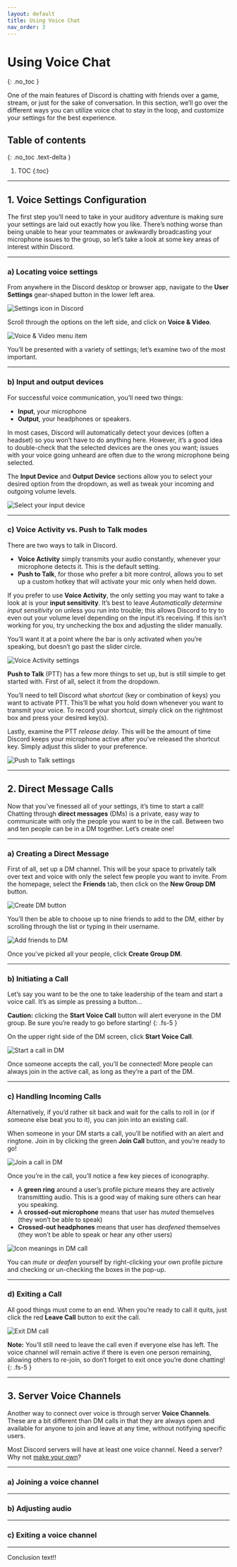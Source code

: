 ```yaml
---
layout: default
title: Using Voice Chat
nav_order: 3
---
```

<!--- use command verbs, actions and info should be on separate lines --->

# Using Voice Chat
{: .no_toc }

One of the main features of Discord is chatting with friends over a game, stream, or just for the sake of conversation. 
In this section, we’ll go over the different ways you can utilize voice chat to stay in the loop, and customize your 
settings for the best experience.

## Table of contents
{: .no_toc .text-delta }

1. TOC
{:toc}

---

## 1. Voice Settings Configuration
The first step you’ll need to take in your auditory adventure is making sure your settings are laid out exactly how you 
like. There’s nothing worse than being unable to hear your teammates or awkwardly broadcasting your microphone issues 
to the group, so let’s take a look at some key areas of interest within Discord.

---
### a) Locating voice settings
From anywhere in the Discord desktop or browser app, navigate to the **User Settings** gear-shaped button in 
the lower left area.

![Settings icon in Discord](https://github.com/Cragzu/just-the-docs/blob/master/assets/images/locate_settings_gear.png?raw=true)

Scroll through the options on the left side, and click on **Voice & Video**.

![Voice & Video menu item](https://github.com/Cragzu/just-the-docs/blob/master/assets/images/locate_voice_video_settings_tab.png?raw=true)

You’ll be presented with a variety of settings; let’s examine two of the most important.

---
### b) Input and output devices

For successful voice communication, you’ll need two things: 
* **Input**, your microphone
* **Output**, your headphones or speakers.

In most cases, Discord will automatically detect your devices (often a headset) so you won’t have to do anything here. 
However, it’s a good idea to double-check that the selected devices are the ones you want; issues with your voice going
unheard are often due to the wrong microphone being selected.

The **Input Device** and **Output Device** sections allow you to select your desired option from the dropdown, 
as well as tweak your incoming and outgoing volume levels.

![Select your input device](https://github.com/Cragzu/just-the-docs/blob/master/assets/images/select_input_device.jpg?raw=true)

---
### c) Voice Activity vs. Push to Talk modes

There are two ways to talk in Discord.
* **Voice Activity** simply transmits your audio constantly, whenever your microphone detects it. This is the default setting.
* **Push to Talk**, for those who prefer a bit more control, allows you to set up a custom hotkey that will activate 
your mic only when held down.

If you prefer to use **Voice Activity**, the only setting you may want to take a look at is your 
**input sensitivity**. It’s best to leave *Automatically determine input sensitivity* on unless you run into 
trouble; this allows Discord to try to even out your volume level depending on the input it’s receiving. 
If this isn’t working for you, try unchecking the box and adjusting the slider manually. 

You’ll want it at a point where the bar is only activated when you’re speaking, but doesn’t go past the slider circle.

![Voice Activity settings](https://github.com/Cragzu/just-the-docs/blob/master/assets/images/voice_activity.png?raw=true)

**Push to Talk** (PTT) has a few more things to set up, but is still simple to get started with. First of all, 
select it from the dropdown.

You’ll need to tell Discord what *shortcut* (key or combination of keys) you want to activate PTT. This’ll be 
what you hold down whenever you want to transmit your voice. To record your shortcut, simply click on the 
rightmost box and press your desired key(s).

Lastly, examine the PTT *release delay*. This will be the amount of time Discord keeps your microphone active after 
you’ve released the shortcut key. Simply adjust this slider to your preference.

![Push to Talk settings](https://github.com/Cragzu/just-the-docs/blob/master/assets/images/push_to_talk.png?raw=true)

---
## 2. Direct Message Calls
Now that you’ve finessed all of your settings, it’s time to start a call! Chatting through **direct messages** (DMs) 
is a private, easy way to communicate with only the people you want to be in the call. Between two and ten 
people can be in a DM together. Let’s create one!

---
### a) Creating a Direct Message
First of all, set up a DM channel. This will be your space to privately talk over text and voice 
with only the select few people you want to invite. From the homepage, select the **Friends** tab, 
then click on the **New Group DM** button.

![Create DM button](https://github.com/Cragzu/just-the-docs/blob/master/assets/images/create_dm_button.png?raw=true)

You’ll then be able to choose up to nine friends to add to the DM, either by scrolling through the list or 
typing in their username.

![Add friends to DM](https://github.com/Cragzu/just-the-docs/blob/master/assets/images/dm_select_friends.png?raw=true)

Once you’ve picked all your people, click **Create Group DM**.

---
### b) Initiating a Call

Let’s say you want to be the one to take leadership of the team and start a voice call. 
It’s as simple as pressing a button…

**Caution:** clicking the **Start Voice Call** button will alert everyone in the DM group. 
Be sure you’re ready to go before starting!
{: .fs-5 }

On the upper right side of the DM screen, click **Start Voice Call**.

![Start a call in DM](https://github.com/Cragzu/just-the-docs/blob/master/assets/images/start_dm_call.png?raw=true)

Once someone accepts the call, you’ll be connected! More people can always join in the active call, 
as long as they’re a part of the DM.

---
### c) Handling Incoming Calls

Alternatively, if you’d rather sit back and wait for the calls to roll in (or if someone else beat you to it), 
you can join into an existing call.

When someone in your DM starts a call, you’ll be notified with an alert and ringtone. Join in by clicking 
the green **Join Call** button, and you’re ready to go!

![Join a call in DM](https://github.com/Cragzu/just-the-docs/blob/master/assets/images/join_dm_call.jpg?raw=true)

Once you’re in the call, you’ll notice a few key pieces of iconography.

* A **green ring** around a user’s profile picture means they are actively transmitting audio. 
This is a good way of making sure others can hear you speaking.
* A **crossed-out microphone** means that user has *muted* themselves (they won’t be able to speak)
* **Crossed-out headphones** means that user has *deafened* themselves (they won’t be able to speak or hear any other users)

![Icon meanings in DM call](https://github.com/Cragzu/just-the-docs/blob/master/assets/images/dm_call_iconography.png?raw=true)

You can *mute* or *deafen* yourself by right-clicking your own profile picture and checking or un-checking the boxes in the pop-up.

---
### d) Exiting a Call

All good things must come to an end. When you’re ready to call it quits, just click 
the red **Leave Call** button to exit the call.

![Exit DM call](https://github.com/Cragzu/just-the-docs/blob/master/assets/images/dm_leave_call.png?raw=true)

**Note:** You’ll still need to leave the call even if everyone else has left. 
The voice channel will remain active if there is even one person remaining, allowing others to re-join, 
so don’t forget to exit once you’re done chatting!
{: .fs-5 }

---
## 3. Server Voice Channels
Another way to connect over voice is through server **Voice Channels**. These are a bit different than DM calls in that they are always open and available for anyone to join and leave at any time, without notifying specific users.

Most Discord servers will have at least one voice channel. Need a server? Why not 
[make your own](http://chloe-glave.codes/just-the-docs/docs/making-a-server/)?

---
### a) Joining a voice channel

---
### b) Adjusting audio

---
### c) Exiting a voice channel

---
Conclusion text!!
